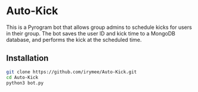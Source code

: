 # Auto-Kick
This is a Pyrogram bot that allows group admins to schedule kicks for users in their group. The bot saves the user ID and kick time to a MongoDB database, and performs the kick at the scheduled time.

## Installation
``` bash
git clone https://github.com/irymee/Auto-Kick.git
cd Auto-Kick
python3 bot.py
```
